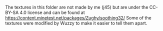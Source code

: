 The textures in this folder are not made by me (j45) but are under the CC-BY-SA 4.0 license and can be found at https://content.minetest.net/packages/Zughy/soothing32/
Some of the textures were modified by Wuzzy to make it easier to tell them apart.
